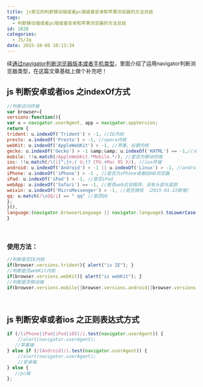 ```yaml
---
title: js常见的判断移动端或者pc端或者安卓和苹果浏览器的方法总结
tags:
  - 判断移动端或者pc端或者安卓和苹果浏览器的方法总结
id: 1820
categories:
  - JS/Jq
date: 2015-10-08 10:13:34
---
```


续[通过navigator判断浏览器版本或者手机类型](http://www.npm8.com/?p=1812)，里面介绍了运用navigator判断浏览器类型，在这篇文章基础上做个补充吧！

## js 判断安卓或者ios 之indexOf方式

```javascript
//判断访问终端
var browser={
versions:function(){
var u = navigator.userAgent, app = navigator.appVersion;
return {
trident: u.indexOf('Trident') > -1, //IE内核
presto: u.indexOf('Presto') > -1, //opera内核
webKit: u.indexOf('AppleWebKit') > -1, //苹果、谷歌内核
gecko: u.indexOf('Gecko') > -1 &amp;&amp; u.indexOf('KHTML') == -1,//火狐内核
mobile: !!u.match(/AppleWebKit.*Mobile.*/), //是否为移动终端
ios: !!u.match(/\(i[^;]+;( U;)? CPU.+Mac OS X/), //ios终端
android: u.indexOf('Android') > -1 || u.indexOf('Linux') > -1, //android终端或者uc浏览器
iPhone: u.indexOf('iPhone') > -1 , //是否为iPhone或者QQHD浏览器
iPad: u.indexOf('iPad') > -1, //是否iPad
webApp: u.indexOf('Safari') == -1, //是否web应该程序，没有头部与底部
weixin: u.indexOf('MicroMessenger') > -1, //是否微信 （2015-01-22新增）
qq: u.match(/\sQQ/i) == " qq" //是否QQ
};
}(),
language:(navigator.browserLanguage || navigator.language).toLowerCase()
}
```
&nbsp;

### 使用方法：

```javascript
//判断是否IE内核
if(browser.versions.trident){ alert("is IE"); }
//判断是否webKit内核
if(browser.versions.webKit){ alert("is webKit"); }
//判断是否移动端
if(browser.versions.mobile||browser.versions.android||browser.versions.ios){ alert("移动端"); }
```
&nbsp;

## js 判断安卓或者ios 之正则表达式方式

```javascript
if (/(iPhone|iPad|iPod|iOS)/i.test(navigator.userAgent)) {
    //alert(navigator.userAgent);  
   //苹果端
} else if (/(Android)/i.test(navigator.userAgent)) {
    //alert(navigator.userAgent); 
    //安卓端
} else {
   //pc端
};
```
&nbsp;